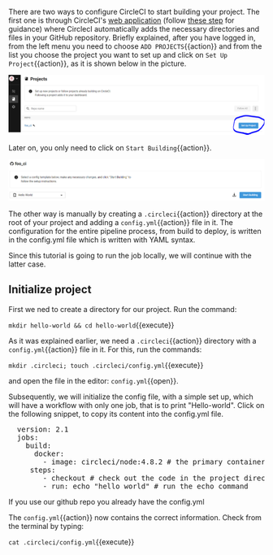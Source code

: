 There are two ways to configure CircleCI to start building your project. The first one is through CircleCI's [web application](https://circleci.com/dashboard) (follow [these step](https://circleci.com/docs/2.0/getting-started/#section=getting-started) for guidance) where CirclecI automatically adds the necessary directories and files in your GitHub repository. Briefly explained, after you have logged in, from the left menu you need to choose `ADD PROJECTS`{{action}} and from the list you choose the project you want to set up and click on `Set Up Project`{{action}}, as it is shown below in the picture.

![ConnectCircleCiToRepo](https://github.com/GiorgosTagkoulis/katacoda-scenarios/raw/master/CircleCI_CLI_Tutorial/assets/CircleCIConnectToRepo.png)

Later on, you only need to click on `Start Building`{{action}}.

![ConnectCircleCiToRepo](https://github.com/GiorgosTagkoulis/katacoda-scenarios/raw/master/CircleCI_CLI_Tutorial/assets/StartBuilding.PNG)

The other way is manually by creating a `.circleci`{{action}} directory at the root of your project and adding a `config.yml`{{action}} file in it. The configuration for the entire pipeline process, from build to deploy, is written in the config.yml file which is written with YAML syntax.

Since this tutorial is going to run the job locally, we will continue with the latter case.

## Initialize project

First we ned to create a directory for our project. Run the command:

`mkdir hello-world && cd hello-world`{{execute}}
 
As it was explained earlier, we need a `.circleci`{{action}} directory with a `config.yml`{{action}} file in it. For this, run the commands:

`mkdir .circleci; touch .circleci/config.yml`{{execute}}

and open the file in the editor: `config.yml`{{open}}.

Subsequently, we will initialize the config file, with a simple set up, which will have a workflow with only one job, that is to print "Hello-world". Click on the following snippet, to copy its content into the config.yml file.

<pre class="file" data-filename="./hello-world/.circleci/config.yml" data-target="replace">
  version: 2.1
  jobs:
    build:
      docker: 
        - image: circleci/node:4.8.2 # the primary container, where your job's commands are run
     steps:
        - checkout # check out the code in the project directory
        - run: echo "hello world" # run the echo command
</pre>


If you use our github repo you already have the config.yml

The `config.yml`{{action}} now contains the correct information. Check from the terminal by typing:

`cat .circleci/config.yml`{{execute}}
